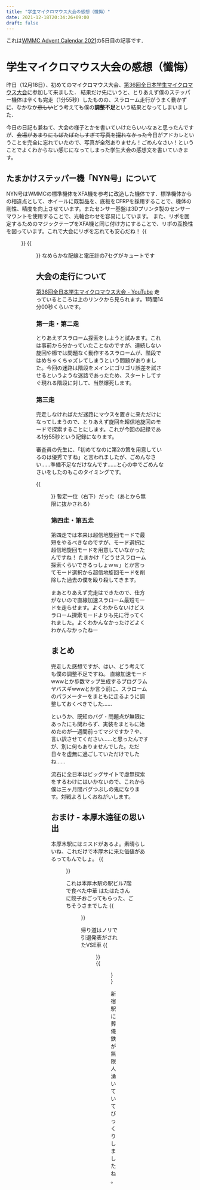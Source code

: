 ```yaml
---
title: "学生マイクロマウス大会の感想（懺悔）"
date: 2021-12-18T20:34:26+09:00
draft: false
---
```


これは[WMMC Advent Calendar 2021](https://adventar.org/calendars/6490)の5日目の記事です．

# 学生マイクロマウス大会の感想（懺悔）
昨日（12月18日）、初めてのマイクロマウス大会、[第36回全日本学生マイクロマウス大会](https://ntf.or.jp/student2021/)に参加して来ました．
結果だけ先にいうと、とりあえず僕のステッパー機体は辛くも完走（1分55秒）したものの、スラローム走行がうまく動かずに、なかなか~~悲しい~~どう考えても僕の**調整不足**という結果となってしまいました．

今日の日記も兼ねて、大会の様子とかを書いていけたらいいなぁと思ったんですが、~~会場があまりにもばたばたしすぎて写真を撮れなかった~~今日がアドカレということを完全に忘れていたので、写真が全然ありません！ごめんなさい！ということでよくわからない感じになってしまった学生大会の感想文を書いていきます。

## たまかけステッパー機「NYN号」について
NYN号はWMMCの標準機体をXFA機を参考に改造した機体です．標準機体からの相違点として、ホイールに既製品を、底板をCFRPを採用することで、機体の剛性、精度を向上させています。またセンサー基盤は3Dプリンタ製のセンサーマウントを使用することで、光軸合わせを容易にしています。
また、リポを固定するためのマジックテープをXFA機と同じ付け方にすることで、リポの互換性を図っています。これで大会にリポを忘れても安心だね！
{{<figure src="/images/20211218_203426/01.jpg">}}
{{<figure src="/images/20211218_203426/02.jpg">}}
なめらかな配線と電圧計の7セグがキュートです

## 大会の走行について
[第36回全日本学生マイクロマウス大会 - YouTube](https://youtu.be/nFDdpC0o0FI?t=4441)
走っているところは上のリンクから見られます。1時間14分00秒くらいです。

### 第一走・第二走
とりあえずスラローム探索をしようと試みます。これは事前から分かっていたことなのですが、連続しない旋回や櫛では問題なく動作するスラロームが、階段ではめちゃくちゃズレてしまうという問題がありました。今回の迷路は階段をメインにゴリゴリ誤差を試させるというような迷路であったため、スタートしてすぐ現れる階段に対して、当然爆死します。

### 第三走
完走しなければただ迷路にマウスを置きに来ただけになってしまうので、とりあえず旋回を超信地旋回のモードで探索することにします。これが今回の記録である1分55秒という記録になります。

審査員の先生に、「初めてなのに第2の策を用意しているのは優秀ですね」と言われましたが、ごめんなさい……準備不足なだけなんです……と心の中でごめんなさいをしたのもこのタイミングです。

{{<figure src="/images/20211218_203426/03.jpg">}}
暫定一位（右下）だった（あとから無限に抜かされる）

### 第四走・第五走
第四走では本来は超信地旋回モードで最短をやるべきなのですが、モード選択に超信地旋回モードを用意していなかったんですね！
たまかけ「どうせスラローム探索くらいできるっしょｗｗ」とか言ってモード選択から超信地旋回モードを削除した過去の僕を殴り殺してきます。

まあとりあえず完走はできたので、仕方がないので直線加速スラローム最短モードを走らせます。よくわからないけどスラローム探索モードよりも先に行ってくれました。よくわかんなかったけどよくわかんなかったねー

## まとめ
完走した感想ですが、はい、どう考えても僕の調整不足ですね。
直線加速モードwwwとか歩数マップ生成するプログラムヤバスギwwwとか言う前に、スラロームのパラメーターをまともに走るように調整しておくべきでした……

というか、既知のバグ・問題点が無限にあったにも関わらず、実装をまともに始めたのが一週間前ってマジですか？や、言い訳させてください……と思ったんですが、別に何もありませんでした。ただ日々を虚無に過ごしていただけでしたね……

流石に全日本はビッグサイトで虚無探索をするわけにはいかないので、これから僕は三ヶ月間バグつぶしの鬼になります。対戦よろしくおねがいします。



## おまけ - 本厚木遠征の思い出
本厚木駅にはミスドがあるよ。素晴らしいね、これだけで本厚木に来た価値があるってもんでしょ。
{{<figure src="/images/20211218_203426/04.jpg">}}

これは本厚木駅の駅ビル7階で食べた中華
はたはたさんに餃子おごってもらった、ごちそうさまでした
{{<figure src="/images/20211218_203426/05.jpg">}}

帰り道はノリで引退発表がされたVSE車
{{<figure src="/images/20211218_203426/06.jpg">}}
{{<figure src="/images/20211218_203426/07.jpg">}}

新宿駅に葬儀鉄が無限人湧いていてびっくりしましたね。